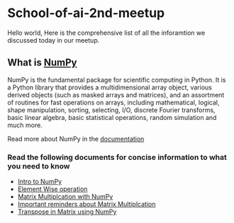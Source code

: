 # School-of-ai-2nd-meetup

Hello world, Here is the comprehensive list of all the inforamtion we discussed today in our meetup.

## What is [NumPy](https://docs.scipy.org/doc/numpy-1.13.0/user/whatisnumpy.html)
NumPy is the fundamental package for scientific computing in Python. It is a Python library that provides a multidimensional array object, various derived objects (such as masked arrays and matrices), and an assortment of routines for fast operations on arrays, including mathematical, logical, shape manipulation, sorting, selecting, I/O, discrete Fourier transforms, basic linear algebra, basic statistical operations, random simulation and much more.

Read more about NumPy in the [documentation](https://docs.scipy.org/doc/numpy-1.13.0/user/whatisnumpy.html)

### Read the following documents  for concise information to what you need to know
* [Intro to NumPy](/2ndMeetup-Resources/05-Markdown/01-IntroductionToNumpy.md)
* [Element Wise operation](/2ndMeetup-Resources/05-Markdown/02-ElementWiseOperation.md)
* [Matrix Multiplcation with NumPy](/2ndMeetup-Resources/05-Markdown/03-MatrixMultiplication.md)
* [Important reminders about Matrix Multiplcation](/2ndMeetup-Resources/05-Markdown/04-NumPyMatrixMultiplication.md) 
* [Transpose in Matrix using NumPy](/2ndMeetup-Resources/05-Markdown/05-Transpose.md)






